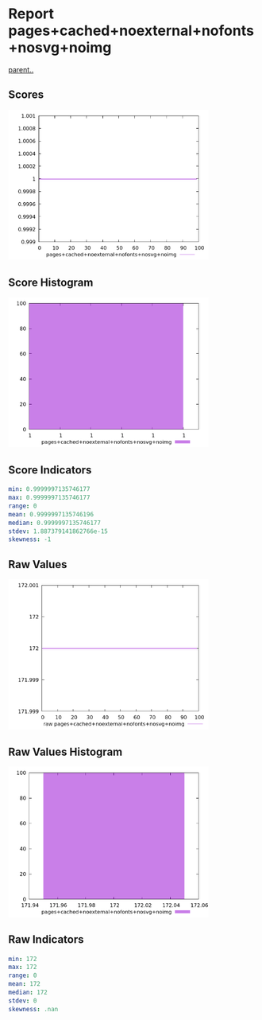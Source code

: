 # Report pages+cached+noexternal+nofonts+nosvg+noimg

[parent..](./..)  


## Scores

![score](./score.png)  

## Score Histogram

![hist](./hist.png)  

## Score Indicators

```yaml
min: 0.9999997135746177
max: 0.9999997135746177
range: 0
mean: 0.9999997135746196
median: 0.9999997135746177
stdev: 1.887379141862766e-15
skewness: -1

```

## Raw Values

![raw](./raw.png)  

## Raw Values Histogram

![raw hist](./raw_hist.png)  

## Raw Indicators

```yaml
min: 172
max: 172
range: 0
mean: 172
median: 172
stdev: 0
skewness: .nan

```

<style>
  img {
    max-width: 80%;
  }
</style>
      
